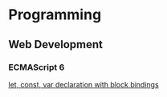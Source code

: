 # Programming

## Web Development

### ECMAScript 6

  [let, const, var declaration with block bindings](https://www.jeremylu.com/markdown?url=https%3A%2F%2Fraw.githubusercontent.com%2FDrkCoater%2Fposts%2Fmaster%2FWebDevelopment%2Fes6_variables.md)
